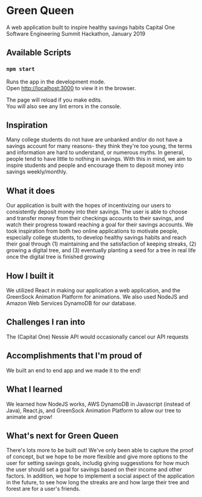 # Green Queen
A web application built to inspire healthy savings habits
Capital One Software Engineering Summit Hackathon, January 2019

## Available Scripts
### `npm start`

Runs the app in the development mode.<br>
Open [http://localhost:3000](http://localhost:3000) to view it in the browser.

The page will reload if you make edits.<br>
You will also see any lint errors in the console.

## Inspiration
Many college students do not have are unbanked and/or do not have a savings account for many reasons- they think they're too young, the terms and information are hard to understand, or numerous myths. In general, people tend to have little to nothing in savings. With this in mind, we aim to inspire students and people and encourage them to deposit money into savings weekly/monthly.

## What it does
Our application is built with the hopes of incentivizing our users to consistently deposit money into their savings. The user is able to choose and transfer money from their checkings accounts to their savings, and watch their progress toward reaching a goal for their savings accounts. We took inspiration from both two online applications to motivate people, especially college students, to develop healthy savings habits and reach their goal through (1) maintaining and the satisfaction of keeping streaks, (2) growing a digital tree, and (3) eventually planting a seed for a tree in real life once the digital tree is finished growing

## How I built it
We utilized React in making our application a web application, and the GreenSock Animation Platform for animations. We also used NodeJS and Amazon Web Services DynamoDB for our database.

## Challenges I ran into
The (Capital One) Nessie API would occasionally cancel our API requests

## Accomplishments that I'm proud of
We built an end to end app and we made it to the end!

## What I learned
We learned how NodeJS works, AWS DynamoDB in Javascript (instead of Java), React.js, and GreenSock Animation Platform to allow our tree to animate and grow!

## What's next for Green Queen
There's lots more to be built out! We've only been able to capture the proof of concept, but we hope to be more flexible and give more options to the user for setting savings goals, includig giving suggesstions for how much the user should set a goal for savings based on their income and other factors. In addition, we hope to implement a social aspect of the application in the future, to see how long the streaks are and how large their tree and forest are for a user's friends.
